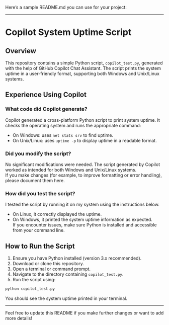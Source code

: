 Here’s a sample README.md you can use for your project:

---

# Copilot System Uptime Script

## Overview

This repository contains a simple Python script, `copilot_test.py`, generated with the help of GitHub Copilot Chat Assistant. The script prints the system uptime in a user-friendly format, supporting both Windows and Unix/Linux systems.

## Experience Using Copilot

### What code did Copilot generate?

Copilot generated a cross-platform Python script to print system uptime. It checks the operating system and runs the appropriate command:
- On Windows: uses `net stats srv` to find uptime.
- On Unix/Linux: uses `uptime -p` to display uptime in a readable format.

### Did you modify the script?

No significant modifications were needed. The script generated by Copilot worked as intended for both Windows and Unix/Linux systems.  
If you make changes (for example, to improve formatting or error handling), please document them here.

### How did you test the script?

I tested the script by running it on my system using the instructions below.  
- On Linux, it correctly displayed the uptime.  
- On Windows, it printed the system uptime information as expected.  
If you encounter issues, make sure Python is installed and accessible from your command line.

## How to Run the Script

1. Ensure you have Python installed (version 3.x recommended).
2. Download or clone this repository.
3. Open a terminal or command prompt.
4. Navigate to the directory containing `copilot_test.py`.
5. Run the script using:

```bash
python copilot_test.py
```

You should see the system uptime printed in your terminal.

---

Feel free to update this README if you make further changes or want to add more details!
